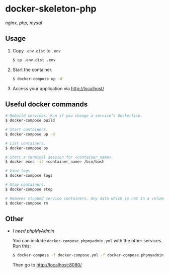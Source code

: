 # docker-skeleton-php

*nginx, php, mysql*

## Usage

1. Copy `.env.dist` to `.env`

    ```bash
    $ cp .env.dist .env
    ```

2. Start the container.

    ```bash
    $ docker-compose up -d
    ```

3. Access your application via [http://localhost/](http://localhost/)

## Useful docker commands

```bash
# Rebuild services. Run if you change a service’s Dockerfile.
$ docker-compose build

# Start containers.
$ docker-compose up -d

# List containers.
$ docker-compose ps

# Start a terminal session for <container_name>.
$ docker exec -it <container_name> /bin/bash

# View logs
$ docker-compose logs

# Stop containers.
$ docker-compose stop

# Removes stopped service containers. Any data which is not in a volume will be lost.
$ docker-compose rm
```

## Other

* _I need phpMyAdmin_

    You can include `docker-compose.phpmyadmin.yml` with the other services. Run this:

    ```bash
    $ docker-compose -f docker-compose.yml -f docker-compose.phpmyadmin.yml up -d
    ```

    Then go to [http://localhost:8080/](http://localhost:8080/)
